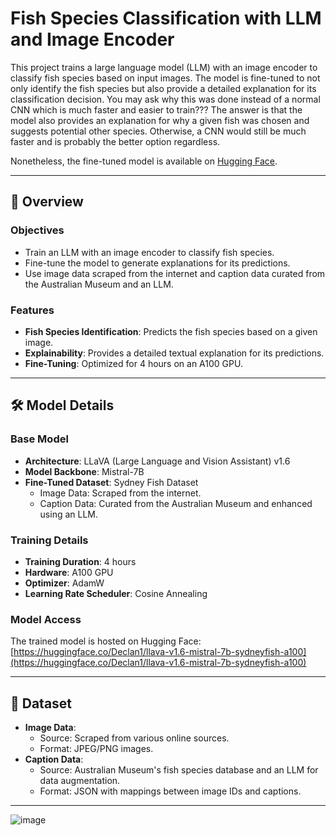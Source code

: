 # Fish Species Classification with LLM and Image Encoder

This project trains a large language model (LLM) with an image encoder to classify fish species based on input images. The model is fine-tuned to not only identify the fish species but also provide a detailed explanation for its classification decision. You may ask why this was done instead of a normal CNN which is much faster and easier to train??? The answer is that the model also provides an explanation for why a given fish was chosen and suggests potential other species. Otherwise, a CNN would still be much faster and is probably the better option regardless. 

Nonetheless, the fine-tuned model is available on [Hugging Face](https://huggingface.co/Declan1/llava-v1.6-mistral-7b-sydneyfish-a100).

---

## 📖 Overview

### Objectives
- Train an LLM with an image encoder to classify fish species.
- Fine-tune the model to generate explanations for its predictions.
- Use image data scraped from the internet and caption data curated from the Australian Museum and an LLM.

### Features
- **Fish Species Identification**: Predicts the fish species based on a given image.
- **Explainability**: Provides a detailed textual explanation for its predictions.
- **Fine-Tuning**: Optimized for 4 hours on an A100 GPU.

---

## 🛠️ Model Details

### Base Model
- **Architecture**: LLaVA (Large Language and Vision Assistant) v1.6
- **Model Backbone**: Mistral-7B
- **Fine-Tuned Dataset**: Sydney Fish Dataset
  - Image Data: Scraped from the internet.
  - Caption Data: Curated from the Australian Museum and enhanced using an LLM.

### Training Details
- **Training Duration**: 4 hours
- **Hardware**: A100 GPU
- **Optimizer**: AdamW
- **Learning Rate Scheduler**: Cosine Annealing

### Model Access
The trained model is hosted on Hugging Face:  
[https://huggingface.co/Declan1/llava-v1.6-mistral-7b-sydneyfish-a100](https://huggingface.co/Declan1/llava-v1.6-mistral-7b-sydneyfish-a100)

---

## 📂 Dataset

- **Image Data**: 
  - Source: Scraped from various online sources.
  - Format: JPEG/PNG images.
- **Caption Data**:
  - Source: Australian Museum's fish species database and an LLM for data augmentation.
  - Format: JSON with mappings between image IDs and captions.

---


![image](https://github.com/user-attachments/assets/342a158d-d9d9-46f8-9b51-4e7a9d3651ba)

